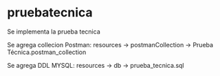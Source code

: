 # pruebatecnica
Se implementa la prueba tecnica

Se agrega collecion Postman: resources -> postmanCollection ->  Prueba Técnica.postman_collection



Se agrega DDL MYSQL: resources -> db -> prueba_tecnica.sql